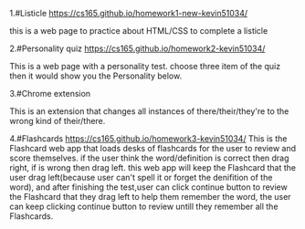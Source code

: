 
1.#Listicle
https://cs165.github.io/homework1-new-kevin51034/

this is a web page to practice about HTML/CSS to complete a listicle



2.#Personality quiz
https://cs165.github.io/homework2-kevin51034/

This is a web page with a personality test. choose three item of the quiz then it would show you the Personality below.



3.#Chrome extension

This is an extension that changes all instances of there/their/they're to the wrong kind of their/there.



4.#Flashcards
https://cs165.github.io/homework3-kevin51034/
This is the Flashcard web app that loads desks of flashcards for the user to review and score themselves.
if the user think the word/definition is correct then drag right, if is wrong then drag left.
this web app will keep the Flashcard that the user drag left(because user can't spell it or forget the denifition of the word),
and after finishing the test,user can click continue button to review the Flashcard that they drag left to help them remember the word,
the user can keep clicking continue button to review untill they remember all the Flashcards.
